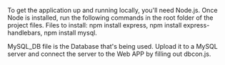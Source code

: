 To get the application up and running locally, you'll need Node.js. Once Node is installed, run the following commands in the root folder of the project files.
Files to install: npm install express, npm install express-handlebars, npm install mysql.

MySQL_DB file is the Database that's being used. Upload it to a MySQL server and connect the server to the Web APP by filling out dbcon.js.

